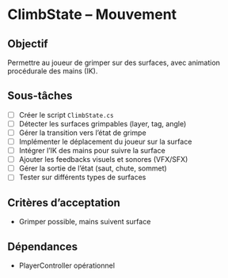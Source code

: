 # ClimbState – Mouvement

## Objectif

Permettre au joueur de grimper sur des surfaces, avec animation procédurale des mains (IK).

## Sous-tâches

- [ ] Créer le script `ClimbState.cs`
- [ ] Détecter les surfaces grimpables (layer, tag, angle)
- [ ] Gérer la transition vers l’état de grimpe
- [ ] Implémenter le déplacement du joueur sur la surface
- [ ] Intégrer l’IK des mains pour suivre la surface
- [ ] Ajouter les feedbacks visuels et sonores (VFX/SFX)
- [ ] Gérer la sortie de l’état (saut, chute, sommet)
- [ ] Tester sur différents types de surfaces

## Critères d’acceptation

- Grimper possible, mains suivent surface

## Dépendances

- PlayerController opérationnel
